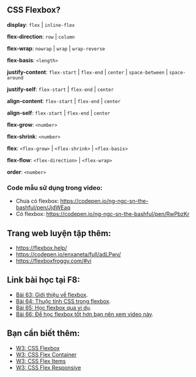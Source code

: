 
## CSS Flexbox?

**display**: `flex` | `inline-flex`

**flex-direction**: `row` | `column`

**flex-wrap**: `nowrap` | `wrap` | `wrap-reverse`

**flex-basis**: `<length>`

**justify-content**: `flex-start` | `flex-end` | `center` | `space-between` | `space-around`

**justify-self**: `flex-start` | `flex-end` | `center`

**align-content**: `flex-start` | `flex-end` | `center`

**align-self**: `flex-start` | `flex-end` | `center`

**flex-grow**: `<number>`

**flex-shrink**: `<number>`

**flex**: `<flex-grow>` | `<flex-shrink>` | `<flex-basis>`

**flex-flow**: `<flex-direction>` | `<flex-wrap>`

**order**: `<number>`


### Code mẫu sử dụng trong video:
 * Chưa có flexbox: https://codepen.io/ng-ngc-sn-the-bashful/pen/JjdWEaq
 * Có flexbox: https://codepen.io/ng-ngc-sn-the-bashful/pen/RwPbzKr


## Trang web luyện tập thêm: 
 * https://flexbox.help/
 * https://codepen.io/enxaneta/full/adLPwv/
 * https://flexboxfroggy.com/#vi

## Link bài học tại F8:
 * [Bài 63: Giới thiệu về flexbox](https://fullstack.edu.vn/learning/html-css?id=2167).
 * [Bài 64: Thuộc tính CSS trong flexbox](https://fullstack.edu.vn/learning/html-css?id=2344).
 * [Bài 65: Học flexbox qua ví dụ](https://fullstack.edu.vn/learning/html-css?id=2168).
 * [Bài 66: Để học flexbox tốt hơn bạn nên xem video này](https://fullstack.edu.vn/learning/html-css?id=2470).

## Bạn cần biết thêm:
 * [W3: CSS Flexbox](https://www.w3schools.com/css/css3_flexbox.asp)
 * [W3: CSS Flex Container](https://www.w3schools.com/css/css3_flexbox_container.asp)
 * [W3: CSS Flex Items](https://www.w3schools.com/css/css3_flexbox_items.asp)
 * [W3: CSS Flex Responsive](https://www.w3schools.com/css/css3_flexbox_responsive.asp)